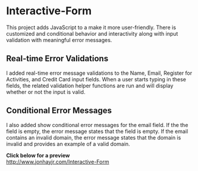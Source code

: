# Interactive-Form
This project adds JavaScript to a make it more user-friendly.  There is customized and conditional behavior and interactivity along with input validation with meaningful error messages.  

## Real-time Error Validations
I added real-time error message validations to the Name, Email, Register for Activities, and Credit Card input fields.  When a user starts typing in these fields, the related validation helper functions are run and will display whether or not the input is valid.  

## Conditional Error Messages
I also added show conditional error messages for the email field.  If the the field is empty, the error message states that the field is empty.  If the email contains an invalid domain, the error message states that the domain is invalid and provides an example of a valid domain.

**Click below for a preview**\
http://www.jonhayjr.com/Interactive-Form